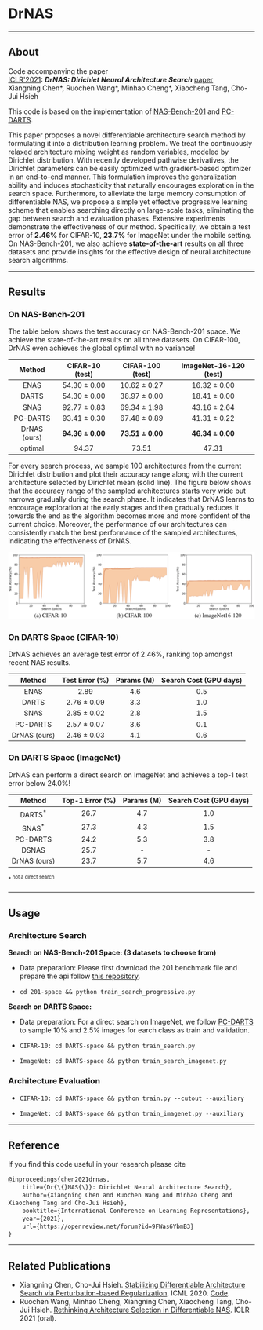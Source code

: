 # DrNAS

---

## About
Code accompanying the paper  
[ICLR'2021](https://iclr.cc/): ***DrNAS: Dirichlet Neural Architecture Search*** [paper](https://openreview.net/forum?id=9FWas6YbmB3)  
Xiangning Chen*, Ruochen Wang*, Minhao Cheng*, Xiaocheng Tang, Cho-Jui Hsieh

This code is based on the implementation of [NAS-Bench-201](https://github.com/D-X-Y/AutoDL-Projects) and [PC-DARTS](https://github.com/yuhuixu1993/PC-DARTS).

This paper proposes a novel differentiable architecture search method by formulating it into a distribution learning problem. We treat the continuously relaxed architecture mixing weight as random variables, modeled by Dirichlet distribution. With recently developed pathwise derivatives, the Dirichlet parameters can be easily optimized with gradient-based optimizer in an end-to-end manner. This formulation improves the generalization ability and induces stochasticity that naturally encourages exploration in the search space. Furthermore, to alleviate the large memory consumption of differentiable NAS, we propose a simple yet effective progressive learning scheme that enables searching directly on large-scale tasks, eliminating the gap between search and evaluation phases. Extensive experiments demonstrate the effectiveness of our method. Specifically, we obtain a test error of **2.46%** for CIFAR-10, **23.7%** for ImageNet under the mobile setting. On NAS-Bench-201, we also achieve **state-of-the-art** results on all three datasets and provide insights for the effective design of neural architecture search algorithms.

---
## Results

### On NAS-Bench-201
The table below shows the test accuracy on NAS-Bench-201 space. We achieve the state-of-the-art results on all three datasets.
On CIFAR-100, DrNAS even achieves the global optimal with no variance!

| Method      | CIFAR-10 (test) | CIFAR-100 (test) | ImageNet-16-120 (test) |
|    :---:    |    :----:   |  :---: |  :---: |
|    ENAS    |     54.30 &pm; 0.00   | 10.62 &pm; 0.27 | 16.32 &pm; 0.00 |
|    DARTS   |     54.30 &pm; 0.00   | 38.97 &pm; 0.00 | 18.41 &pm; 0.00 |
|    SNAS    |     92.77 &pm; 0.83   | 69.34 &pm; 1.98 | 43.16 &pm; 2.64 |
|   PC-DARTS |     93.41 &pm; 0.30   | 67.48 &pm; 0.89 | 41.31 &pm; 0.22 |
|DrNAS (ours)|     **94.36 &pm; 0.00**   | **73.51 &pm; 0.00** | **46.34 &pm; 0.00** |
|   optimal  |     94.37 | 73.51 | 47.31 |

For every search process, we sample 100 architectures from the current Dirichlet distribution and plot their accuracy range along with the current architecture selected by Dirichlet mean (solid line).
The figure below shows that the accuracy range of the sampled architectures starts very wide but narrows gradually during the search phase. It indicates that DrNAS learns to encourage exploration at the early stages and then gradually reduces it towards the end as the algorithm becomes more and more confident of the current choice.
Moreover, the performance of our architectures can consistently match the best performance of the sampled architectures, indicating the  effectiveness of DrNAS.

![](trajectory.png)

### On DARTS Space (CIFAR-10)
DrNAS achieves an average test error of 2.46%, ranking top amongst recent NAS results.

| Method      | Test Error (%) | Params (M) | Search Cost (GPU days) |
|    :---:    |    :----:   |  :---: |  :---: |
|    ENAS    |     2.89   | 4.6 | 0.5 |
|    DARTS   |     2.76 &pm; 0.09  | 3.3 | 1.0 |
|    SNAS    |     2.85 &pm; 0.02   | 2.8 | 1.5 |
|   PC-DARTS |     2.57 &pm; 0.07   | 3.6 | 0.1 |
|DrNAS (ours)|     2.46 &pm; 0.03   | 4.1 | 0.6 |


### On DARTS Space (ImageNet)
DrNAS can perform a direct search on ImageNet and achieves a top-1 test error below 24.0%!

| Method      | Top-1 Error (%) | Params (M) | Search Cost (GPU days) |
|    :---:    |    :----:   |  :---: |  :---: |
|    DARTS<sup>*<sup>   |     26.7  | 4.7 | 1.0 |
|    SNAS<sup>*<sup>    |     27.3  | 4.3 | 1.5 |
|   PC-DARTS |     24.2  | 5.3 | 3.8 |
|   DSNAS    |     25.7  |     -    |   -   |
|DrNAS (ours)|     23.7   | 5.7 | 4.6 |

<sup>*<sup> not a direct search

---

## Usage


### Architecture Search

**Search on NAS-Bench-201 Space: (3 datasets to choose from)**

* Data preparation: Please first download the 201 benchmark file and prepare the api follow [this repository](https://github.com/D-X-Y/NAS-Bench-201).

* ```cd 201-space && python train_search_progressive.py```

**Search on DARTS Space:**

* Data preparation: For a direct search on ImageNet, we follow [PC-DARTS](https://github.com/yuhuixu1993/PC-DARTS) to sample 10% and 2.5% images for earch class as train and validation.

* ```CIFAR-10: cd DARTS-space && python train_search.py```

* ```ImageNet: cd DARTS-space && python train_search_imagenet.py```

### Architecture Evaluation

* ```CIFAR-10: cd DARTS-space && python train.py --cutout --auxiliary```

* ```ImageNet: cd DARTS-space && python train_imagenet.py --auxiliary```

---

## Reference
If you find this code useful in your research please cite
```
@inproceedings{chen2021drnas,
    title={Dr{\{}NAS{\}}: Dirichlet Neural Architecture Search},
    author={Xiangning Chen and Ruochen Wang and Minhao Cheng and Xiaocheng Tang and Cho-Jui Hsieh},
    booktitle={International Conference on Learning Representations},
    year={2021},
    url={https://openreview.net/forum?id=9FWas6YbmB3}
}
```

---

## Related Publications

* Xiangning Chen, Cho-Jui Hsieh. [Stabilizing Differentiable Architecture Search via Perturbation-based Regularization](http://proceedings.mlr.press/v119/chen20f.html). ICML 2020. [Code](https://github.com/xiangning-chen/SmoothDARTS).
* Ruochen Wang, Minhao Cheng, Xiangning Chen, Xiaocheng Tang, Cho-Jui Hsieh. [Rethinking Architecture Selection in Differentiable NAS](https://openreview.net/forum?id=PKubaeJkw3). ICLR 2021 (oral).